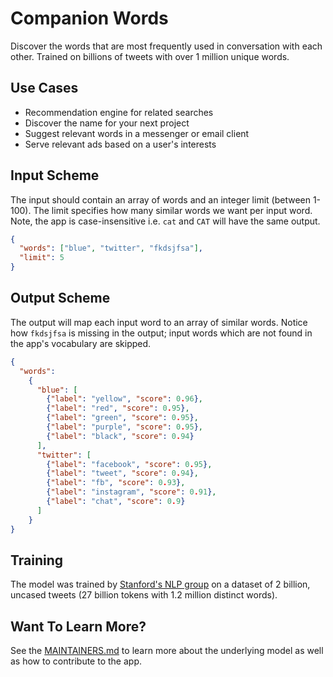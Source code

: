 # Companion Words
Discover the words that are most frequently used in conversation with each other. Trained on billions of tweets
with over 1 million unique words.

## Use Cases
  * Recommendation engine for related searches
  * Discover the name for your next project
  * Suggest relevant words in a messenger or email client
  * Serve relevant ads based on a user's interests


## Input Scheme
The input should contain an array of words and an integer limit (between 1-100). The limit specifies how many similar 
words we want per input word. Note, the app is case-insensitive i.e. `cat` and `CAT` will have the same output.
```json
{
  "words": ["blue", "twitter", "fkdsjfsa"],
  "limit": 5
}
```

## Output Scheme
The output will map each input word to an array of similar words. Notice how `fkdsjfsa` is missing in the output; 
input words which are not found in the app's vocabulary are skipped.
 
```json
{
  "words": 
    { 
      "blue": [
        {"label": "yellow", "score": 0.96}, 
        {"label": "red", "score": 0.95}, 
        {"label": "green", "score": 0.95}, 
        {"label": "purple", "score": 0.95}, 
        {"label": "black", "score": 0.94}
      ], 
      "twitter": [
        {"label": "facebook", "score": 0.95}, 
        {"label": "tweet", "score": 0.94}, 
        {"label": "fb", "score": 0.93}, 
        {"label": "instagram", "score": 0.91}, 
        {"label": "chat", "score": 0.9}
      ]
    }
}
```


## Training
The model was trained by [Stanford's NLP group][1] on a dataset of 2 billion, uncased tweets 
(27 billion tokens with 1.2 million distinct words).


## Want To Learn More?
See the [MAINTAINERS.md][2] to learn more about the underlying model as well as how to contribute to the app.


[1]: https://nlp.stanford.edu/projects/glove/
[2]: https://github.com/DopplerMarket/example-app-companion-words/blob/master/MAINTAINERS.md
